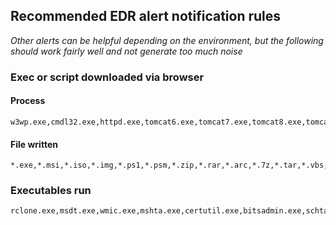 ## Recommended EDR alert notification rules
_Other alerts can be helpful depending on the environment, but the following should work fairly well and not generate too much noise_

### Exec or script downloaded via browser
#### Process
    w3wp.exe,cmdl32.exe,httpd.exe,tomcat6.exe,tomcat7.exe,tomcat8.exe,tomcat9.exe,tomcat.exe,tomcat10.exe,msedge.exe,firefox.exe,chrome.exe,iexplore.exe,opera.exe,putty.exe,filezilla.exe,brave.exe,chromium.exe

#### File written
    *.exe,*.msi,*.iso,*.img,*.ps1,*.psm,*.zip,*.rar,*.arc,*.7z,*.tar,*.vbs,*.wasm,*.vbe,*.vb,*.wsf,*.jar,*.ps,*.com*.cab,*.cmd,*.bat,*.cpl,*.lnk,*.reg,*.vbscript,*.ws,*.chm,*.py,*.svg

### Executables run
    rclone.exe,msdt.exe,wmic.exe,mshta.exe,certutil.exe,bitsadmin.exe,schtasks.exe,sc.exe,csc.exe,cscript.exe,wscript.exe
